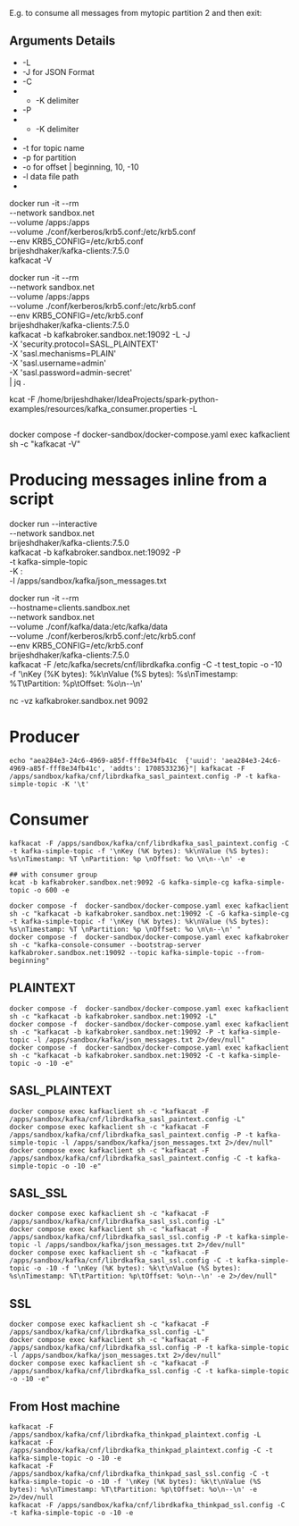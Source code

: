 E.g. to consume all messages from mytopic partition 2 and then exit:

## Arguments Details 
* -L
* -J  for JSON Format
* -C
* * -K delimiter
* -P
* * -K delimiter
* 
* -t  for topic name
* -p  for partition
* -o  for offset    |  beginning, 10, -10
* -l  data file path
* 

docker run -it --rm \
--network sandbox.net \
--volume /apps:/apps \
--volume ./conf/kerberos/krb5.conf:/etc/krb5.conf \
--env KRB5_CONFIG=/etc/krb5.conf \
brijeshdhaker/kafka-clients:7.5.0 \
kafkacat -V


docker run -it --rm \
--network sandbox.net \
--volume /apps:/apps \
--volume ./conf/kerberos/krb5.conf:/etc/krb5.conf \
--env KRB5_CONFIG=/etc/krb5.conf \
brijeshdhaker/kafka-clients:7.5.0 \
kafkacat -b kafkabroker.sandbox.net:19092 -L -J \
-X 'security.protocol=SASL_PLAINTEXT' \
-X 'sasl.mechanisms=PLAIN' \
-X 'sasl.username=admin' \
-X 'sasl.password=admin-secret' \
| jq .

kcat -F /home/brijeshdhaker/IdeaProjects/spark-python-examples/resources/kafka_consumer.properties  -L

##
docker compose -f  docker-sandbox/docker-compose.yaml exec kafkaclient sh -c "kafkacat -V"

# Producing messages inline from a script
docker run --interactive \
--network sandbox.net \
brijeshdhaker/kafka-clients:7.5.0 \
kafkacat -b kafkabroker.sandbox.net:19092 -P \
-t kafka-simple-topic \
-K : \
-l /apps/sandbox/kafka/json_messages.txt


docker run -it --rm \
--hostname=clients.sandbox.net \
--network sandbox.net \
--volume ./conf/kafka/data:/etc/kafka/data \
--volume ./conf/kerberos/krb5.conf:/etc/krb5.conf \
--env KRB5_CONFIG=/etc/krb5.conf \
brijeshdhaker/kafka-clients:7.5.0 \
kafkacat -F /etc/kafka/secrets/cnf/librdkafka.config -C -t test_topic -o -10 \
-f '\nKey (%K bytes): %k\nValue (%S bytes): %s\nTimestamp: %T\tPartition: %p\tOffset: %o\n--\n'

nc -vz kafkabroker.sandbox.net 9092

# Producer
```shell
echo "aea284e3-24c6-4969-a85f-fff8e34fb41c	{'uuid': 'aea284e3-24c6-4969-a85f-fff8e34fb41c', 'addts': 1708533236}"| kafkacat -F /apps/sandbox/kafka/cnf/librdkafka_sasl_paintext.config -P -t kafka-simple-topic -K '\t'

```
# Consumer
```shell
kafkacat -F /apps/sandbox/kafka/cnf/librdkafka_sasl_paintext.config -C -t kafka-simple-topic -f '\nKey (%K bytes): %k\nValue (%S bytes): %s\nTimestamp: %T \nPartition: %p \nOffset: %o \n\n--\n' -e

## with consumer group
kcat -b kafkabroker.sandbox.net:9092 -G kafka-simple-cg kafka-simple-topic -o 600 -e

docker compose -f  docker-sandbox/docker-compose.yaml exec kafkaclient sh -c "kafkacat -b kafkabroker.sandbox.net:19092 -C -G kafka-simple-cg -t kafka-simple-topic -f '\nKey (%K bytes): %k\nValue (%S bytes): %s\nTimestamp: %T \nPartition: %p \nOffset: %o \n\n--\n' "
docker compose -f  docker-sandbox/docker-compose.yaml exec kafkabroker sh -c "kafka-console-consumer --bootstrap-server kafkabroker.sandbox.net:19092 --topic kafka-simple-topic --from-beginning"

```

## PLAINTEXT
```shell
docker compose -f  docker-sandbox/docker-compose.yaml exec kafkaclient sh -c "kafkacat -b kafkabroker.sandbox.net:19092 -L"
docker compose -f  docker-sandbox/docker-compose.yaml exec kafkaclient sh -c "kafkacat -b kafkabroker.sandbox.net:19092 -P -t kafka-simple-topic -l /apps/sandbox/kafka/json_messages.txt 2>/dev/null"
docker compose -f  docker-sandbox/docker-compose.yaml exec kafkaclient sh -c "kafkacat -b kafkabroker.sandbox.net:19092 -C -t kafka-simple-topic -o -10 -e"
```
## SASL_PLAINTEXT
```shell
docker compose exec kafkaclient sh -c "kafkacat -F /apps/sandbox/kafka/cnf/librdkafka_sasl_paintext.config -L"
docker compose exec kafkaclient sh -c "kafkacat -F /apps/sandbox/kafka/cnf/librdkafka_sasl_paintext.config -P -t kafka-simple-topic -l /apps/sandbox/kafka/json_messages.txt 2>/dev/null"
docker compose exec kafkaclient sh -c "kafkacat -F /apps/sandbox/kafka/cnf/librdkafka_sasl_paintext.config -C -t kafka-simple-topic -o -10 -e"
```
## SASL_SSL
```shell
docker compose exec kafkaclient sh -c "kafkacat -F /apps/sandbox/kafka/cnf/librdkafka_sasl_ssl.config -L"
docker compose exec kafkaclient sh -c "kafkacat -F /apps/sandbox/kafka/cnf/librdkafka_sasl_ssl.config -P -t kafka-simple-topic -l /apps/sandbox/kafka/json_messages.txt 2>/dev/null"
docker compose exec kafkaclient sh -c "kafkacat -F /apps/sandbox/kafka/cnf/librdkafka_sasl_ssl.config -C -t kafka-simple-topic -o -10 -f '\nKey (%K bytes): %k\t\nValue (%S bytes): %s\nTimestamp: %T\tPartition: %p\tOffset: %o\n--\n' -e 2>/dev/null"
```
## SSL
```shell
docker compose exec kafkaclient sh -c "kafkacat -F /apps/sandbox/kafka/cnf/librdkafka_ssl.config -L"
docker compose exec kafkaclient sh -c "kafkacat -F /apps/sandbox/kafka/cnf/librdkafka_ssl.config -P -t kafka-simple-topic -l /apps/sandbox/kafka/json_messages.txt 2>/dev/null"
docker compose exec kafkaclient sh -c "kafkacat -F /apps/sandbox/kafka/cnf/librdkafka_ssl.config -C -t kafka-simple-topic -o -10 -e"
```

## From Host machine
```shell
kafkacat -F /apps/sandbox/kafka/cnf/librdkafka_thinkpad_plaintext.config -L
kafkacat -F /apps/sandbox/kafka/cnf/librdkafka_thinkpad_plaintext.config -C -t kafka-simple-topic -o -10 -e
kafkacat -F /apps/sandbox/kafka/cnf/librdkafka_thinkpad_sasl_ssl.config -C -t kafka-simple-topic -o -10 -f '\nKey (%K bytes): %k\t\nValue (%S bytes): %s\nTimestamp: %T\tPartition: %p\tOffset: %o\n--\n' -e 2>/dev/null
kafkacat -F /apps/sandbox/kafka/cnf/librdkafka_thinkpad_ssl.config -C -t kafka-simple-topic -o -10 -e
```